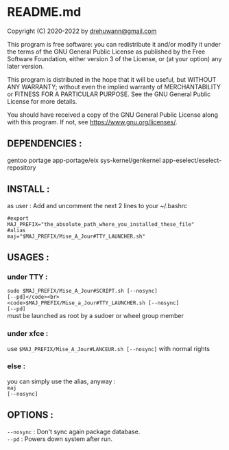 # README.md
Copyright (C) 2020-2022 by drehuwann@gmail.com

   This program is free software: you can redistribute it and/or modify
   it under the terms of the GNU General Public License as published by
   the Free Software Foundation, either version 3 of the License, or
   (at your option) any later version.

   This program is distributed in the hope that it will be useful,
   but WITHOUT ANY WARRANTY; without even the implied warranty of
   MERCHANTABILITY or FITNESS FOR A PARTICULAR PURPOSE.  See the
   GNU General Public License for more details.

   You should have received a copy of the GNU General Public License
   along with this program.  If not, see <https://www.gnu.org/licenses/>.


## DEPENDENCIES :<br>
gentoo portage app-portage/eix sys-kernel/genkernel app-eselect/eselect-repository

## INSTALL :<br>
as user : Add and uncomment the next 2 lines to your ~/.bashrc

<code>#export MAJ_PREFIX="the_absolute_path_where_you_installed_these_file"</code><br>
<code>#alias maj="$MAJ_PREFIX/Mise_A_Jour#TTY_LAUNCHER.sh"</code><br>

## USAGES :<br>
### under TTY :<br>
<code>sudo $MAJ_PREFIX/Mise_A_Jour#SCRIPT.sh [--nosync] [--pd]</code><br>
<code>$MAJ_PREFIX/Mise_a_Jour#TTY_LAUNCHER.sh [--nosync] [--pd]</code><br>
must be launched as root by a sudoer or wheel group member

### under xfce :<br>
use <code>$MAJ_PREFIX/Mise_A_Jour#LANCEUR.sh [--nosync]</code> with normal rights

### else :<br>
you can simply use the alias, anyway :<br>
<code>maj [--nosync]</code>

## OPTIONS :<br>
<code>--nosync</code> : Don't sync again package database.<br>
<code>--pd</code> : Powers down system after run.<br>

